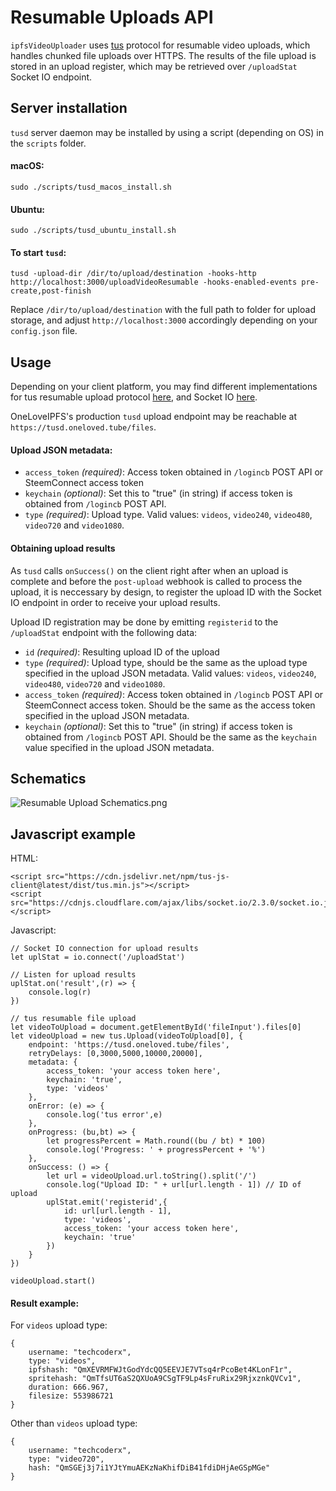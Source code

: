 # Resumable Uploads API

`ipfsVideoUploader` uses [tus](https://tus.io) protocol for resumable video uploads, which handles chunked file uploads over HTTPS. The results of the file upload is stored in an upload register, which may be retrieved over `/uploadStat` Socket IO endpoint.

## Server installation

`tusd` server daemon may be installed by using a script (depending on OS) in the `scripts` folder.

#### macOS:
```
sudo ./scripts/tusd_macos_install.sh
```

#### Ubuntu:
```
sudo ./scripts/tusd_ubuntu_install.sh
```

#### To start `tusd`:
```
tusd -upload-dir /dir/to/upload/destination -hooks-http http://localhost:3000/uploadVideoResumable -hooks-enabled-events pre-create,post-finish
```
Replace `/dir/to/upload/destination` with the full path to folder for upload storage, and adjust `http://localhost:3000` accordingly depending on your `config.json` file.

## Usage

Depending on your client platform, you may find different implementations for tus resumable upload protocol [here](https://tus.io/implementations.html), and Socket IO [here](https://socket.io/docs).

OneLoveIPFS's production `tusd` upload endpoint may be reachable at `https://tusd.oneloved.tube/files`.

#### Upload JSON metadata:
* `access_token` *(required)*: Access token obtained in `/logincb` POST API or SteemConnect access token
* `keychain` *(optional)*: Set this to "true" (in string) if access token is obtained from `/logincb` POST API.
* `type` *(required)*: Upload type. Valid values: `videos`, `video240`, `video480`, `video720` and `video1080`.

#### Obtaining upload results

As `tusd` calls `onSuccess()` on the client right after when an upload is complete and before the `post-upload` webhook is called to process the upload, it is neccessary by design, to register the upload ID with the Socket IO endpoint in order to receive your upload results.

Upload ID registration may be done by emitting `registerid` to the `/uploadStat` endpoint with the following data:

* `id` *(required)*: Resulting upload ID of the upload
* `type` *(required)*: Upload type, should be the same as the upload type specified in the upload JSON metadata. Valid values: `videos`, `video240`, `video480`, `video720` and `video1080`.
* `access_token` *(required)*: Access token obtained in `/logincb` POST API or SteemConnect access token. Should be the same as the access token specified in the upload JSON metadata.
* `keychain` *(optional)*: Set this to "true" (in string) if access token is obtained from `/logincb` POST API. Should be the same as the `keychain` value specified in the upload JSON metadata.

## Schematics

![Resumable Upload Schematics.png](https://video.oneloveipfs.com/ipfs/QmUGZtd9aEEdadRUdXTqhDvrer3hUMptdVsVH8ybEGbQCi)

## Javascript example

HTML:
```
<script src="https://cdn.jsdelivr.net/npm/tus-js-client@latest/dist/tus.min.js"></script>
<script src="https://cdnjs.cloudflare.com/ajax/libs/socket.io/2.3.0/socket.io.js"></script>
```

Javascript:
```
// Socket IO connection for upload results
let uplStat = io.connect('/uploadStat')

// Listen for upload results
uplStat.on('result',(r) => {
    console.log(r)
})

// tus resumable file upload
let videoToUpload = document.getElementById('fileInput').files[0]
let videoUpload = new tus.Upload(videoToUpload[0], {
    endpoint: 'https://tusd.oneloved.tube/files',
    retryDelays: [0,3000,5000,10000,20000],
    metadata: {
        access_token: 'your access token here',
        keychain: 'true',
        type: 'videos'
    },
    onError: (e) => {
        console.log('tus error',e)
    },
    onProgress: (bu,bt) => {
        let progressPercent = Math.round((bu / bt) * 100)
        console.log('Progress: ' + progressPercent + '%')
    },
    onSuccess: () => {
        let url = videoUpload.url.toString().split('/')
        console.log("Upload ID: " + url[url.length - 1]) // ID of upload
        uplStat.emit('registerid',{
            id: url[url.length - 1],
            type: 'videos',
            access_token: 'your access token here',
            keychain: 'true'
        })
    }
})

videoUpload.start()
```

#### Result example:

For `videos` upload type:
```
{
    username: "techcoderx",
    type: "videos",
    ipfshash: "QmXEVRMFWJtGodYdcQQ5EEVJE7VTsq4rPcoBet4KLonF1r",
    spritehash: "QmTfsUT6aS2QXUoA9CSgTF9Lp4sFruRix29RjxznkQVCv1",
    duration: 666.967,
    filesize: 553986721
}
```

Other than `videos` upload type:
```
{
    username: "techcoderx",
    type: "video720",
    hash: "QmSGEj3j7i1YJtYmuAEKzNaKhifDiB41fdiDHjAeGSpMGe"
}
```